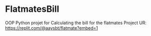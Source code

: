 # FlatmatesBill
OOP Python projet for Calculating the bill for the flatmates
Project UR: https://replit.com/@aaysbt/flatmate?embed=1

